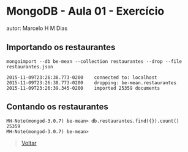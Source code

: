 # MongoDB - Aula 01 - Exercício
autor: Marcelo H M Dias

## Importando os restaurantes

```
mongoimport --db be-mean --collection restaurantes --drop --file restaurantes.json
```
```
2015-11-09T23:26:38.773-0200	connected to: localhost
2015-11-09T23:26:38.773-0200	dropping: be-mean.restaurantes
2015-11-09T23:26:39.345-0200	imported 25359 documents
```

## Contando os restaurantes

```
MH-Note(mongod-3.0.7) be-mean> db.restaurantes.find({}).count()
25359
MH-Note(mongod-3.0.7) be-mean> 
```

> [Voltar](https://github.com/marcelohmdias/be-mean-modulo-mongodb/tree/master/exercises)